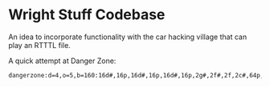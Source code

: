 # Wright Stuff Codebase

An idea to incorporate functionality with the car hacking village that can 
play an RTTTL file.

A quick attempt at Danger Zone:

```
dangerzone:d=4,o=5,b=160:16d#,16p,16d#,16p,16d#,16p,2g#,2f#,2f,2c#,64p,d#,16p,16d#,32p,16d#
```

